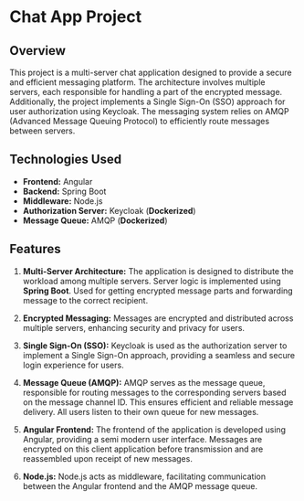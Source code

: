 # Chat App Project

## Overview

This project is a multi-server chat application designed to provide a secure and efficient messaging platform. The architecture involves multiple servers, each responsible for handling a part of the encrypted message. Additionally, the project implements a Single Sign-On (SSO) approach for user authorization using Keycloak. The messaging system relies on AMQP (Advanced Message Queuing Protocol) to efficiently route messages between servers.

## Technologies Used

- **Frontend:** Angular
- **Backend:** Spring Boot
- **Middleware:** Node.js
- **Authorization Server:** Keycloak (**Dockerized**)
- **Message Queue:** AMQP (**Dockerized**)

## Features

1. **Multi-Server Architecture:** The application is designed to distribute the workload among multiple servers. Server logic is implemented using **Spring Boot**. Used for getting encrypted message parts and forwarding message to the correct recipient.

2. **Encrypted Messaging:** Messages are encrypted and distributed across multiple servers, enhancing security and privacy for users.

3. **Single Sign-On (SSO):** Keycloak is used as the authorization server to implement a Single Sign-On approach, providing a seamless and secure login experience for users.

4. **Message Queue (AMQP):** AMQP serves as the message queue, responsible for routing messages to the corresponding servers based on the message channel ID. This ensures efficient and reliable message delivery. All users listen to their own queue for new messages.

5. **Angular Frontend:** The frontend of the application is developed using Angular, providing a semi modern user interface. Messages are encrypted on this client application before transmission and are reassembled upon receipt of new messages.

6. **Node.js:** Node.js acts as middleware, facilitating communication between the Angular frontend and the AMQP message queue.
